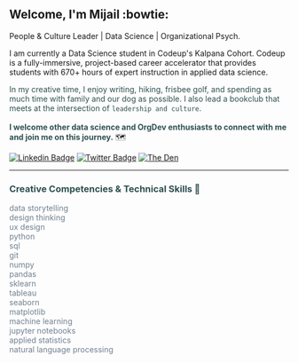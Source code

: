 ## Welcome, I'm Mijail :bowtie:
People & Culture Leader | Data Science | Organizational Psych. 

I am currently a Data Science student in Codeup's Kalpana Cohort. Codeup is a fully-immersive, project-based career accelerator that provides students with 670+ hours of expert instruction in applied data science. 

<span style="color:#2F4F4F"> In my creative time, I enjoy writing, hiking, frisbee golf, and spending as much time with family and our dog as possible. I also lead a bookclub that meets at the intersection of ``leadership and culture``. <br></br>
**I welcome other data science and OrgDev enthusiasts to connect with me and join me on this journey.**</span> :world_map:


[![Linkedin Badge](https://img.shields.io/badge/-mijailmariano-blue?style=flat-square&logo=Linkedin&logoColor=white&link=https://www.linkedin.com/in/mijailmariano/)](https://www.linkedin.com/in/mijailmariano) 
[![Twitter Badge](https://img.shields.io/badge/-@mijail_mariano-1ca0f1?style=flat-square&labelColor=1ca0f1&logo=twitter&logoColor=white&link=https://twitter.com/mijail_mariano)](https://twitter.com/mijail_mariano)
[![The Den](https://img.shields.io/badge/-the_den_reading-black?style=flat-square&logo=bookstack&logoColor=white&link=https://bookclubs.com/clubs/5964249/join/7211eb/)](https://bookclubs.com/clubs/5964249/join/7211eb/)

----

### <span style = "color:#2F4F4F">**Creative Competencies & Technical Skills :saxophone:**</span>

<span style = "color:#708090">

data storytelling \
design thinking \
ux design \
python \
sql  \
git \
numpy \
pandas \
sklearn \
tableau \
seaborn \
matplotlib \
machine learning \
jupyter notebooks \
applied statistics \
natural language processing </span>
